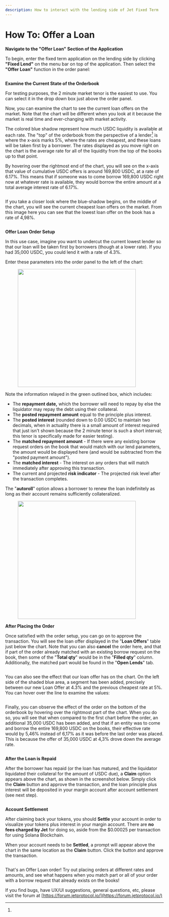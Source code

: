 ```yaml
---
description: How to interact with the lending side of Jet Fixed Term
---
```


# How To: Offer a Loan

**Navigate to the "Offer Loan" Section of the Application**

To begin, enter the fixed term application on the lending side by clicking **"Fixed Lend"** on the menu bar on top of the application. Then select the **"Offer Loan"** function in the order panel:

<figure><img src="../../../.gitbook/assets/Offer Loan - Fixed Lend.png" alt=""><figcaption></figcaption></figure>

**Examine the Current State of the Orderbook**

For testing purposes, the 2 minute market tenor is the easiest to use. You can select it in the drop down box just above the order panel.

Now, you can examine the chart to see the current loan offers on the market. Note that the chart will be different when you look at it because the market is real time and ever-changing with market activity.

The colored blue shadow represent how much USDC liquidity is available at each rate. The "top" of the orderbook from the perspective of a lender[^1] is where the x-axis marks 5%, where the rates are cheapest, and these loans will be taken first by a borrower. The rates displayed as you move right on the chart is the average rate for all of the liquidity from the top of the books up to that point.

By hovering over the rightmost end of the chart, you will see on the x-axis that value of cumulative USDC offers is around 169,800 USDC, at a rate of 6.17%. This means that if someone was to come borrow 169,800 USDC right now at whatever rate is available, they would borrow the entire amount at a total average interest rate of 6.17%.

<figure><img src="../../../.gitbook/assets/Captura de pantalla 2023-07-04 a la(s) 15.21.36.png" alt=""><figcaption></figcaption></figure>

If you take a closer look where the blue-shadow begins, on the middle of the chart, you will see the current cheapest loan offers on the market. From this image here you can see that the lowest loan offer on the book has a rate of 4,98%.

<figure><img src="../../../.gitbook/assets/Captura de pantalla 2023-07-04 a la(s) 15.21.21.png" alt=""><figcaption></figcaption></figure>

**Offer Loan Order Setup**

In this use case, imagine you want to undercut the current lowest lender so that our loan will be taken first by borrowers (though at a lower rate). If you had 35,000 USDC, you could lend it with a rate of 4.3%.

Enter these parameters into the order panel to the left of the chart:

<figure><img src="../../../.gitbook/assets/Captura de pantalla 2023-07-04 a la(s) 15.21.11.png" alt="" width="375"><figcaption></figcaption></figure>

Note the information relayed in the green outlined box, which includes:

* The **repayment date,** which the borrower will need to repay by else the liquidator may repay the debt using their collateral.
* The **posted repayment amount** equal to the principle plus interest.
* The **posted interest** (rounded down to 0.00 USDC to maintain two decimals, when in actuality there is a small amount of interest required that just isn't shown because the 2 minute tenor is such a short interval; this tenor is specifically made for easier testing).
* The **matched repayment amount** - If there were any existing borrow request orders on the book that would match with our lend parameters, the amount would be displayed here (and would be subtracted from the "posted payment amount").
* The **matched interest** - The interest on any orders that will match immediately after approving this transaction.
* The current and projected **risk indicator** - The projected risk level after the transaction completes.

The "**autoroll**" option allows a borrower to renew the loan indefinitely as long as their account remains sufficiently collateralized.

<figure><img src="../../../.gitbook/assets/image.png" alt="" width="375"><figcaption></figcaption></figure>

**After Placing the Order**

Once satisfied with the order setup, you can go on to approve the transaction. You will see the loan offer displayed in the "**Loan Offers**" table just below the chart. Note that you can also **cancel** the order here, and that if part of the order already matched with an existing borrow request on the book, then some of the "**Total qty**" would be in the "**Filled qty**" column. Additionally, the matched part would be found in the "**Open Lends**" tab.

<figure><img src="../../../.gitbook/assets/Loan Offer 35.png" alt=""><figcaption></figcaption></figure>

You can also see the effect that our loan offer has on the chart. On the left side of the shaded blue area, a segment has been added, precisely between our new Loan Offer at 4.3% and the previous cheapest rate at 5%. You can hover over the line to examine the values:

<figure><img src="../../../.gitbook/assets/Chart after new loan offer.png" alt=""><figcaption></figcaption></figure>

Finally, you can observe the effect of the order on the bottom of the orderbook by hovering over the rightmost part of the chart. When you do so, you will see that when compared to the first chart before the order, an additional 35,000 USDC has been added, and that if an entity was to come and borrow the entire 169,800 USDC on the books, their effective rate would by 5,46% instead of 6,17% as it was before the last order was placed. This is because the offer of 35,000 USDC at 4,3% drove down the average rate.

<figure><img src="../../../.gitbook/assets/New offer chart effect.png" alt=""><figcaption></figcaption></figure>

**After the Loan is Repaid**

After the borrower has repaid (or the loan has matured, and the liquidator liquidated their collateral for the amount of USDC due), a **Claim** option appears above the chart, as shown in the screenshot below. Simply click the **Claim** button and approve the transaction, and the loan principle plus interest will be deposited in your margin account after account settlement (see next step).

<figure><img src="../../../.gitbook/assets/Captura de pantalla 2023-07-04 a la(s) 16.52.07.png" alt=""><figcaption></figcaption></figure>

**Account Settlement**

After claiming back your tokens, you should **Settle** your account in order to visualize your tokens plus interest in your margin account. There are **no fees charged by Jet** for doing so, aside from the $0.00025 per transaction for using Solana Blockchain.

When your account needs to be **Settled**, a prompt will appear above the chart in the same location as the **Claim** button. Click the button and approve the transaction.

<figure><img src="../../../.gitbook/assets/Captura de pantalla 2023-07-04 a la(s) 16.42.42.png" alt=""><figcaption></figcaption></figure>

That's an Offer Loan order! Try out placing orders at different rates and amounts, and see what happens when you match part or all of your order with a borrow request that already exists on the books!&#x20;

If you find bugs, have UX/UI suggestions, general questions, etc, please visit the forum at [https://forum.jetprotocol.io/](https://forum.jetprotocol.io/)

[^1]: 
